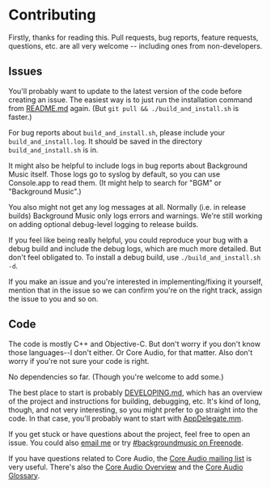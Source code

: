 <!-- vim: set tw=120: -->

# Contributing

Firstly, thanks for reading this. Pull requests, bug reports, feature requests, questions, etc. are all very welcome --
including ones from non-developers.

## Issues

You'll probably want to update to the latest version of the code before creating an issue. The easiest way is to just
run the installation command from [README.md](/README.md#install) again. (But `git pull && ./build_and_install.sh` is
faster.)

For bug reports about `build_and_install.sh`, please include your `build_and_install.log`. It should be saved in the
directory `build_and_install.sh` is in.

It might also be helpful to include logs in bug reports about Background Music itself. Those logs go to syslog by
default, so you can use Console.app to read them. (It might help to search for "BGM" or "Background Music".)

You also might not get any log messages at all. Normally (i.e. in release builds) Background Music only logs errors and
warnings. We're still working on adding optional debug-level logging to release builds.

If you feel like being really helpful, you could reproduce your bug with a debug build and include the debug logs, which
are much more detailed. But don't feel obligated to. To install a debug build, use `./build_and_install.sh -d`.

If you make an issue and you're interested in implementing/fixing it yourself, mention that in the issue so we can
confirm you're on the right track, assign the issue to you and so on.

## Code

The code is mostly C++ and Objective-C. But don't worry if you don't know those languages--I don't either. Or Core
Audio, for that matter. Also don't worry if you're not sure your code is right.

No dependencies so far. (Though you're welcome to add some.)

The best place to start is probably [DEVELOPING.md](/DEVELOPING.md), which has an overview of the project and
instructions for building, debugging, etc. It's kind of long, though, and not very interesting, so you might prefer to
go straight into the code. In that case, you'll probably want to start with
[AppDelegate.mm](/BGMApp/BGMApp/AppDelegate.mm).

If you get stuck or have questions about the project, feel free to open an issue. You could also [email
me](mailto:kyle@bearisdriving.com) or try [#backgroundmusic on
Freenode](https://webchat.freenode.net/?channels=backgroundmusic).

If you have questions related to Core Audio, the [Core Audio mailing
list](https://lists.apple.com/archives/coreaudio-api) is very useful. There's also the [Core Audio
Overview](https://developer.apple.com/library/mac/documentation/MusicAudio/Conceptual/CoreAudioOverview/Introduction/Introduction.html)
and the [Core Audio
Glossary](https://developer.apple.com/library/mac/documentation/MusicAudio/Reference/CoreAudioGlossary/Glossary/core_audio_glossary.html).


